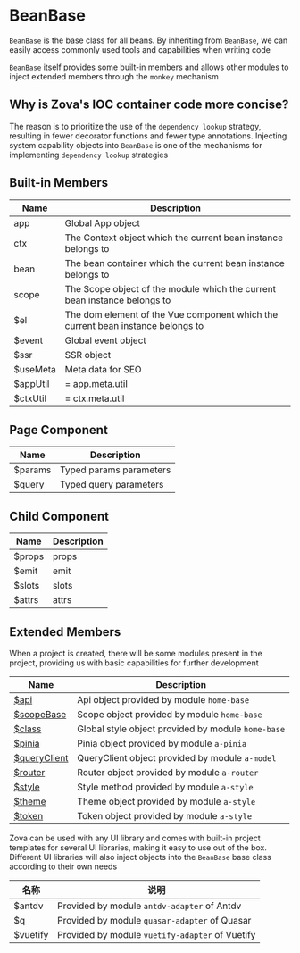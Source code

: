 # BeanBase

`BeanBase` is the base class for all beans. By inheriting from `BeanBase`, we can easily access commonly used tools and capabilities when writing code

`BeanBase` itself provides some built-in members and allows other modules to inject extended members through the `monkey` mechanism

## Why is Zova's IOC container code more concise?

The reason is to prioritize the use of the `dependency lookup` strategy, resulting in fewer decorator functions and fewer type annotations. Injecting system capability objects into `BeanBase` is one of the mechanisms for implementing `dependency lookup` strategies

## Built-in Members

| Name     | Description                                                                     |
| -------- | ------------------------------------------------------------------------------- |
| app      | Global App object                                                               |
| ctx      | The Context object which the current bean instance belongs to                   |
| bean     | The bean container which the current bean instance belongs to                   |
| scope    | The Scope object of the module which the current bean instance belongs to       |
| $el      | The dom element of the Vue component which the current bean instance belongs to |
| $event   | Global event object                                                             |
| $ssr     | SSR object                                                                      |
| $useMeta | Meta data for SEO                                                               |
| $appUtil | = app.meta.util                                                                 |
| $ctxUtil | = ctx.meta.util                                                                 |

## Page Component

| Name    | Description             |
| ------- | ----------------------- |
| $params | Typed params parameters |
| $query  | Typed query parameters  |

## Child Component

| Name   | Description |
| ------ | ----------- |
| $props | props       |
| $emit  | emit        |
| $slots | slots       |
| $attrs | attrs       |

## Extended Members

When a project is created, there will be some modules present in the project, providing us with basic capabilities for further development

| Name                                                    | Description                                        |
| ------------------------------------------------------- | -------------------------------------------------- |
| [$api](../../techniques/api/introduction.md)            | Api object provided by module `home-base`          |
| [$scopeBase](../../essentials/scope/introduction.md)    | Scope object provided by module `home-base`        |
| [$class](../../techniques/css-in-js/class.md)           | Global style object provided by module `home-base` |
| [$pinia](../../vue/pinia.md)                            | Pinia object provided by module `a-pinia`          |
| [$queryClient](../../techniques/model/introduction.md)  | QueryClient object provided by module `a-model`    |
| [$router](../../techniques/router/navigation-guards.md) | Router object provided by module `a-router`        |
| [$style](../../techniques/css-in-js/style.md)           | Style method provided by module `a-style`          |
| [$theme](../../techniques/css-in-js/theme.md)           | Theme object provided by module `a-style`          |
| [$token](../../techniques/css-in-js/token.md)           | Token object provided by module `a-style`          |

Zova can be used with any UI library and comes with built-in project templates for several UI libraries, making it easy to use out of the box. Different UI libraries will also inject objects into the `BeanBase` base class according to their own needs

| 名称     | 说明                                            |
| -------- | ----------------------------------------------- |
| $antdv   | Provided by module `antdv-adapter` of Antdv     |
| $q       | Provided by module `quasar-adapter` of Quasar   |
| $vuetify | Provided by module `vuetify-adapter` of Vuetify |
